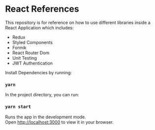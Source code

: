 # React References

This repository is for reference on how to use different libraries inside a React Application which includes:

- Redux
- Styled Components
- Formik
- React Router Dom
- Unit Testing
- JWT Authentication

Install Dependencies by running:

### `yarn`


In the project directory, you can run:

### `yarn start`

Runs the app in the development mode.\
Open [http://localhost:3000](http://localhost:3000) to view it in your browser.
